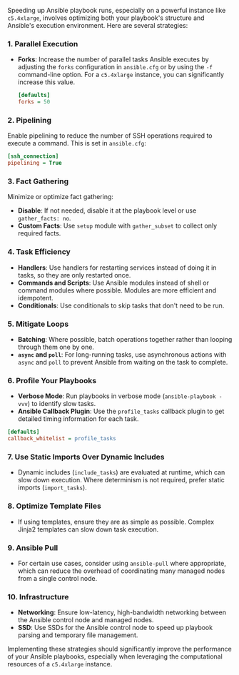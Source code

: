 Speeding up Ansible playbook runs, especially on a powerful instance like `c5.4xlarge`, involves optimizing both your playbook's structure and Ansible's execution environment. Here are several strategies:

### 1. **Parallel Execution**

- **Forks**: Increase the number of parallel tasks Ansible executes by adjusting the `forks` configuration in `ansible.cfg` or by using the `-f` command-line option. For a `c5.4xlarge` instance, you can significantly increase this value.

  ```ini
  [defaults]
  forks = 50
  ```

### 2. **Pipelining**

Enable pipelining to reduce the number of SSH operations required to execute a command. This is set in `ansible.cfg`:

```ini
[ssh_connection]
pipelining = True
```

### 3. **Fact Gathering**

Minimize or optimize fact gathering:

- **Disable**: If not needed, disable it at the playbook level or use `gather_facts: no`.
- **Custom Facts**: Use `setup` module with `gather_subset` to collect only required facts.

### 4. **Task Efficiency**

- **Handlers**: Use handlers for restarting services instead of doing it in tasks, so they are only restarted once.
- **Commands and Scripts**: Use Ansible modules instead of shell or command modules where possible. Modules are more efficient and idempotent.
- **Conditionals**: Use conditionals to skip tasks that don't need to be run.

### 5. **Mitigate Loops**

- **Batching**: Where possible, batch operations together rather than looping through them one by one.
- **`async` and `poll`**: For long-running tasks, use asynchronous actions with `async` and `poll` to prevent Ansible from waiting on the task to complete.

### 6. **Profile Your Playbooks**

- **Verbose Mode**: Run playbooks in verbose mode (`ansible-playbook -vvv`) to identify slow tasks.
- **Ansible Callback Plugin**: Use the `profile_tasks` callback plugin to get detailed timing information for each task.

```ini
[defaults]
callback_whitelist = profile_tasks
```

### 7. **Use Static Imports Over Dynamic Includes**

- Dynamic includes (`include_tasks`) are evaluated at runtime, which can slow down execution. Where determinism is not required, prefer static imports (`import_tasks`).

### 8. **Optimize Template Files**

- If using templates, ensure they are as simple as possible. Complex Jinja2 templates can slow down task execution.

### 9. **Ansible Pull**

- For certain use cases, consider using `ansible-pull` where appropriate, which can reduce the overhead of coordinating many managed nodes from a single control node.

### 10. **Infrastructure**

- **Networking**: Ensure low-latency, high-bandwidth networking between the Ansible control node and managed nodes.
- **SSD**: Use SSDs for the Ansible control node to speed up playbook parsing and temporary file management.

Implementing these strategies should significantly improve the performance of your Ansible playbooks, especially when leveraging the computational resources of a `c5.4xlarge` instance.
